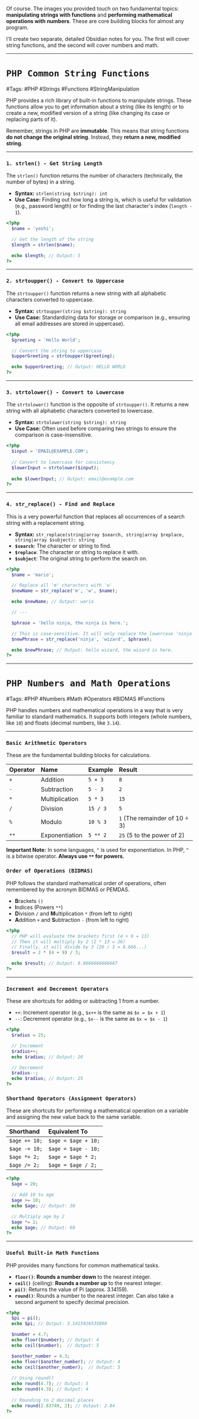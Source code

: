 Of course. The images you provided touch on two fundamental topics: **manipulating strings with functions** and **performing mathematical operations with numbers**. These are core building blocks for almost any program.

I'll create two separate, detailed Obsidian notes for you. The first will cover string functions, and the second will cover numbers and math.

***

# `PHP Common String Functions`

#Tags: #PHP #Strings #Functions #StringManipulation

PHP provides a rich library of built-in functions to manipulate strings. These functions allow you to get information about a string (like its length) or to create a new, modified version of a string (like changing its case or replacing parts of it).

Remember, strings in PHP are **immutable**. This means that string functions **do not change the original string**. Instead, they **return a new, modified string**.

---

### `1. strlen() - Get String Length`
The `strlen()` function returns the number of characters (technically, the number of bytes) in a string.

*   **Syntax:** `strlen(string $string): int`
*   **Use Case:** Finding out how long a string is, which is useful for validation (e.g., password length) or for finding the last character's index (`length - 1`).

```php
<?php
  $name = 'yoshi';

  // Get the length of the string
  $length = strlen($name);

  echo $length; // Output: 5
?>
```

---

### `2. strtoupper() - Convert to Uppercase`
The `strtoupper()` function returns a new string with all alphabetic characters converted to uppercase.

*   **Syntax:** `strtoupper(string $string): string`
*   **Use Case:** Standardizing data for storage or comparison (e.g., ensuring all email addresses are stored in uppercase).

```php
<?php
  $greeting = 'Hello World';

  // Convert the string to uppercase
  $upperGreeting = strtoupper($greeting);

  echo $upperGreeting; // Output: HELLO WORLD
?>
```

---

### `3. strtolower() - Convert to Lowercase`
The `strtolower()` function is the opposite of `strtoupper()`. It returns a new string with all alphabetic characters converted to lowercase.

*   **Syntax:** `strtolower(string $string): string`
*   **Use Case:** Often used before comparing two strings to ensure the comparison is case-insensitive.

```php
<?php
  $input = 'EMAIL@EXAMPLE.COM';
  
  // Convert to lowercase for consistency
  $lowerInput = strtolower($input);
  
  echo $lowerInput; // Output: email@example.com
?>
```

---

### `4. str_replace() - Find and Replace`
This is a very powerful function that replaces all occurrences of a search string with a replacement string.

*   **Syntax:** `str_replace(string|array $search, string|array $replace, string|array $subject): string`
*   **`$search`**: The character or string to find.
*   **`$replace`**: The character or string to replace it with.
*   **`$subject`**: The original string to perform the search on.

```php
<?php
  $name = 'mario';

  // Replace all 'm' characters with 'w'
  $newName = str_replace('m', 'w', $name);

  echo $newName; // Output: wario

  // ---

  $phrase = 'hello ninja, the ninja is here.';

  // This is case-sensitive. It will only replace the lowercase 'ninja'
  $newPhrase = str_replace('ninja', 'wizard', $phrase);

  echo $newPhrase; // Output: hello wizard, the wizard is here.
?>
```

***

# `PHP Numbers and Math Operations`

#Tags: #PHP #Numbers #Math #Operators #BIDMAS #Functions

PHP handles numbers and mathematical operations in a way that is very familiar to standard mathematics. It supports both integers (whole numbers, like `10`) and floats (decimal numbers, like `3.14`).

---

### `Basic Arithmetic Operators`

These are the fundamental building blocks for calculations.

| Operator | Name | Example | Result |
| :--- | :--- | :--- | :--- |
| `+` | Addition | `5 + 3` | `8` |
| `-` | Subtraction | `5 - 3` | `2` |
| `*` | Multiplication | `5 * 3` | `15` |
| `/` | Division | `15 / 3` | `5` |
| `%` | Modulo | `10 % 3`| `1` (The remainder of 10 ÷ 3) |
| `**` | Exponentiation | `5 ** 2` | `25` (5 to the power of 2) |

**Important Note:** In some languages, `^` is used for exponentiation. In PHP, `^` is a bitwise operator. **Always use `**` for powers.**

### `Order of Operations (BIDMAS)`

PHP follows the standard mathematical order of operations, often remembered by the acronym BIDMAS or PEMDAS.

*   **B**rackets `()`
*   **I**ndices (Powers `**`)
*   **D**ivision `/` and **M**ultiplication `*` (from left to right)
*   **A**ddition `+` and **S**ubtraction `-` (from left to right)

```php
<?php
  // PHP will evaluate the brackets first (4 + 9 = 13)
  // Then it will multiply by 2 (2 * 13 = 26)
  // Finally, it will divide by 3 (26 / 3 = 8.666...)
  $result = 2 * (4 + 9) / 3;

  echo $result; // Output: 8.6666666666667
?>
```

---

### `Increment and Decrement Operators`

These are shortcuts for adding or subtracting 1 from a number.

*   `++`: Increment operator (e.g., `$x++` is the same as `$x = $x + 1`)
*   `--`: Decrement operator (e.g., `$x--` is the same as `$x = $x - 1`)

```php
<?php
  $radius = 25;

  // Increment
  $radius++;
  echo $radius; // Output: 26

  // Decrement
  $radius--;
  echo $radius; // Output: 25
?>
```

### `Shorthand Operators (Assignment Operators)`

These are shortcuts for performing a mathematical operation on a variable and assigning the new value back to the same variable.

| Shorthand | Equivalent To |
| :--- | :--- |
| `$age += 10;` | `$age = $age + 10;` |
| `$age -= 10;` | `$age = $age - 10;` |
| `$age *= 2;` | `$age = $age * 2;` |
| `$age /= 2;` | `$age = $age / 2;` |

```php
<?php
  $age = 20;

  // Add 10 to age
  $age += 10;
  echo $age; // Output: 30

  // Multiply age by 2
  $age *= 2;
  echo $age; // Output: 60
?>
```

---

### `Useful Built-in Math Functions`

PHP provides many functions for common mathematical tasks.

*   **`floor()`**: **Rounds a number down** to the nearest integer.
*   **`ceil()`** (ceiling): **Rounds a number up** to the nearest integer.
*   **`pi()`**: Returns the value of Pi (approx. 3.14159).
*   **`round()`**: Rounds a number to the nearest integer. Can also take a second argument to specify decimal precision.

```php
<?php
  $pi = pi();
  echo $pi; // Output: 3.1415926535898

  $number = 4.7;
  echo floor($number); // Output: 4
  echo ceil($number);  // Output: 5

  $another_number = 4.3;
  echo floor($another_number); // Output: 4
  echo ceil($another_number);  // Output: 5
  
  // Using round()
  echo round(4.7); // Output: 5
  echo round(4.3); // Output: 4
  
  // Rounding to 2 decimal places
  echo round(2.83749, 2); // Output: 2.84
?>
```